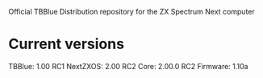 Official TBBlue Distribution repository for the ZX Spectrum Next computer

Current versions
================
TBBlue:     1.00     RC1
NextZXOS:   2.00     RC2
Core:       2.00.0   RC2
Firmware:   1.10a

